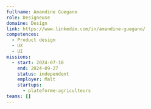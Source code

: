 ```yaml
---
fullname: Amandine Guegano
role: Designeuse
domaine: Design
link: https://www.linkedin.com/in/amandine-guegano/
competences:
  - Product design
  - UX
  - UI
missions:
  - start: 2024-07-18
    end: 2024-09-27
    status: independent
    employer: Malt
    startups:
      - plateforme-agriculteurs
teams: []
---
```

